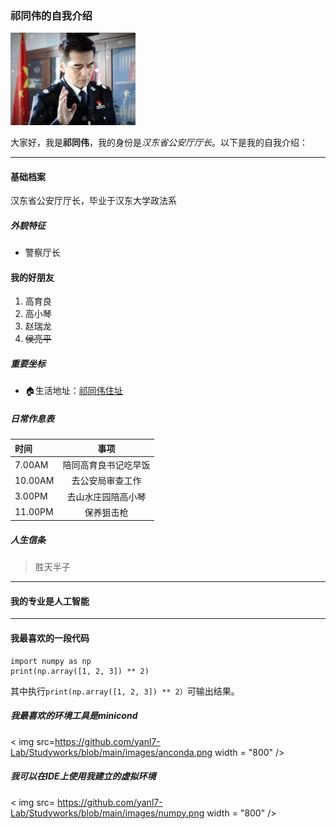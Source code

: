 ### 祁同伟的自我介绍
<img src=https://github.com/yanl7-Lab/Studyworks/blob/main/images/qtw.png alt="祁同伟形象" width = "200"  />

大家好，我是**祁同伟**，我的身份是*汉东省公安厅厅长*。以下是我的自我介绍：

*** 

#### 基础档案
汉东省公安厅厅长，毕业于汉东大学政法系
##### 外貌特征
- 警察厅长

#### 我的好朋友
1. 高育良
2. 高小琴
3. 赵瑞龙
4. ~~侯亮平~~


##### 重要坐标

- 🏠生活地址：<a href=https://baike.baidu.com/item/%E7%A5%81%E5%90%8C%E4%BC%9F/20592214>祁同伟住址</a >


##### 日常作息表
| 时间     |     事项     |
|:-------|:----------:| 
| 7.00AM | 陪同高育良书记吃早饭 |
| 10.00AM |  去公安局审查工作  |
| 3.00PM | 去山水庄园陪高小琴  |
| 11.00PM|   保养狙击枪    |

##### 人生信条
> 胜天半子

*** 

#### 我的专业是人工智能

***

#### 我最喜欢的一段代码


    import numpy as np
    print(np.array([1, 2, 3]) ** 2)
其中执行``print(np.array([1, 2, 3]) ** 2）``可输出结果。

##### 我最喜欢的环境工具是minicond
< img src=https://github.com/yanl7-Lab/Studyworks/blob/main/images/anconda.png width = "800" />

##### 我可以在IDE上使用我建立的虚拟环境
< img src= https://github.com/yanl7-Lab/Studyworks/blob/main/images/numpy.png  width = "800" />